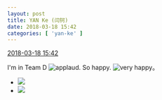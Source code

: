 ```yaml
---
layout: post
title: YAN Ke (闫钶)
date: 2018-03-18 15:42
categories: [ 'yan-ke' ]
---
```


<div class="weibo-info">
  <a href="https://weibo.com/6505423304/G7WUA0wr0">2018-03-18 15:42</a>
</div>

I'm in Team D ![applaud](https://img.t.sinajs.cn/t4/appstyle/expression/ext/normal/36/gza_org.gif). So happy. ![very happy](https://img.t.sinajs.cn/t4/appstyle/expression/ext/normal/58/mb_org.gif)。

<!-- more -->

<ul class="weibo-pic-list-1">
  <li class="weibo-pic">
    <a href="//wx1.sinaimg.cn/mw690/0076g5Mkgy1fph0h32o0fj31sg2dsu10.jpg"><img src="//wx1.sinaimg.cn/thumb150/0076g5Mkgy1fph0h32o0fj31sg2dsu10.jpg"/></a>
  </li>
  <li class="weibo-pic">
    <a href="//wx4.sinaimg.cn/mw690/0076g5Mkgy1fph0h0ajycj31sg2dshdx.jpg"><img src="//wx4.sinaimg.cn/thumb150/0076g5Mkgy1fph0h0ajycj31sg2dshdx.jpg"/></a>
  </li>
</ul>

